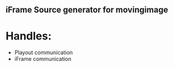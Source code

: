 ## iFrame Source generator for movingimage

# Handles:
- Playout communication
- iFrame communication
